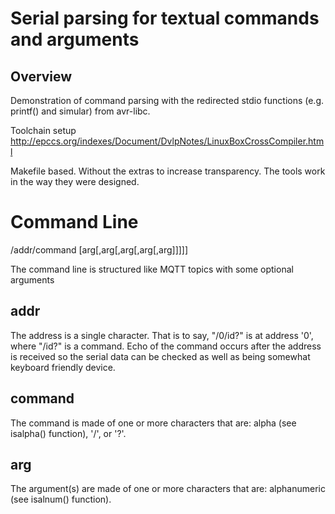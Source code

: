 # Serial parsing for textual commands and arguments

## Overview

Demonstration of command parsing with the redirected stdio functions (e.g. printf() and simular)  from avr-libc. 

Toolchain setup http://epccs.org/indexes/Document/DvlpNotes/LinuxBoxCrossCompiler.html

Makefile based. Without the extras to increase transparency. The tools work in the way they were designed. 

# Command Line

/addr/command [arg[,arg[,arg[,arg[,arg]]]]]

The command line is structured like MQTT topics with some optional arguments 


## addr

The address is a single character. That is to say, "/0/id?" is at address '0', where "/id?" is a command. Echo of the command occurs after the address is received so the serial data can be checked as well as being somewhat keyboard friendly device.

## command

The command is made of one or more characters that are: alpha (see isalpha() function), '/', or '?'. 

## arg

The argument(s) are made of one or more characters that are: alphanumeric (see isalnum() function). 
